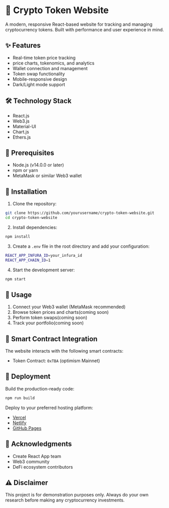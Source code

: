 # 🚀 Crypto Token Website

A modern, responsive React-based website for tracking and managing cryptocurrency tokens. Built with performance and user experience in mind.

## ✨ Features

- Real-time token price tracking
- price charts, tokenomics, and analytics
- Wallet connection and management
- Token swap functionality
- Mobile-responsive design
- Dark/Light mode support

## 🛠 Technology Stack

- React.js
- Web3.js
- Material-UI
- Chart.js
- Ethers.js

## 🚦 Prerequisites

- Node.js (v14.0.0 or later)
- npm or yarn
- MetaMask or similar Web3 wallet

## 🔧 Installation

1. Clone the repository:
```bash
git clone https://github.com/yourusername/crypto-token-website.git
cd crypto-token-website
```

2. Install dependencies:
```bash
npm install

```

3. Create a `.env` file in the root directory and add your configuration:
```bash
REACT_APP_INFURA_ID=your_infura_id
REACT_APP_CHAIN_ID=1
```

4. Start the development server:
```bash
npm start

```

## 📱 Usage

1. Connect your Web3 wallet (MetaMask recommended)
2. Browse token prices and charts(coming soon)
3. Perform token swaps(coming soon)
4. Track your portfolio(coming soon)

## 🔗 Smart Contract Integration

The website interacts with the following smart contracts:

- Token Contract: `0xTBA` (optimism Mainnet)

## 🚀 Deployment

Build the production-ready code:
```bash
npm run build

```

Deploy to your preferred hosting platform:
- [Vercel](https://vercel.com)
- [Netlify](https://netlify.com)
- [GitHub Pages](https://pages.github.com)



## 🙏 Acknowledgments

- Create React App team
- Web3 community
- DeFi ecosystem contributors

## ⚠️ Disclaimer

This project is for demonstration purposes only. Always do your own research before making any cryptocurrency investments.